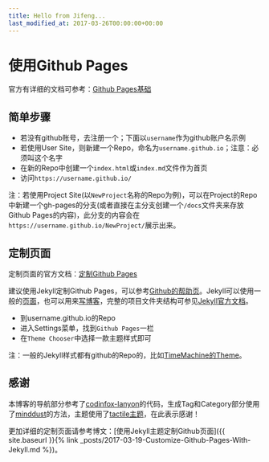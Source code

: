 ```yaml
---
title: Hello from Jifeng...
last_modified_at: 2017-03-26T00:00:00+00:00
---
```


# 使用Github Pages

官方有详细的文档可参考：[Github Pages基础](https://help.github.com/categories/github-pages-basics/)

## 简单步骤

- 若没有github账号，去注册一个；下面以`username`作为github账户名示例
- 若使用User Site，则新建一个Repo，命名为`username.github.io`；注意：必须叫这个名字
- 在新的Repo中创建一个`index.html`或`index.md`文件作为首页
- 访问`https://username.github.io/`

注：若使用Project Site(以`NewProject`名称的Repo为例)，可以在Project的Repo中新建一个gh-pages的分支(或者直接在主分支创建一个`/docs`文件夹来存放Github Pages的内容)，此分支的内容会在`https://username.github.io/NewProject/`展示出来。

## 定制页面

定制页面的官方文档：[定制Github Pages](https://help.github.com/categories/customizing-github-pages/)

建议使用Jekyll定制Github Pages，可以参考[Github的帮助页](https://help.github.com/articles/creating-a-github-pages-site-with-the-jekyll-theme-chooser/)。Jekyll可以使用一般的[页面](https://jekyllrb.com/docs/pages/)，也可以用来[写博客](https://jekyllrb.com/docs/posts/)，完整的项目文件夹结构可参见[Jekyll官方文档](https://jekyllrb.com/docs/structure/)。

- 到username.github.io的Repo
- 进入Settings菜单，找到`Github Pages`一栏
- 在`Theme Chooser`中选择一款主题样式即可

注：一般的Jekyll样式都有github的Repo的，比如[TimeMachine的Theme](https://github.com/pages-themes/time-machine)。

## 感谢

本博客的导航部分参考了[codinfox-lanyon](https://github.com/codinfox/codinfox-lanyon/)的代码，生成Tag和Category部分使用了[minddust](http://www.minddust.com/post/alternative-tags-and-categories-on-github-pages/)的方法，主题使用了[tactile主题](https://github.com/pages-themes/tactile/)，在此表示感谢！

更加详细的定制页面请参考博文：[使用Jekyll主题定制Github页面]({{ site.baseurl }}{% link _posts/2017-03-19-Customize-Github-Pages-With-Jekyll.md %})。